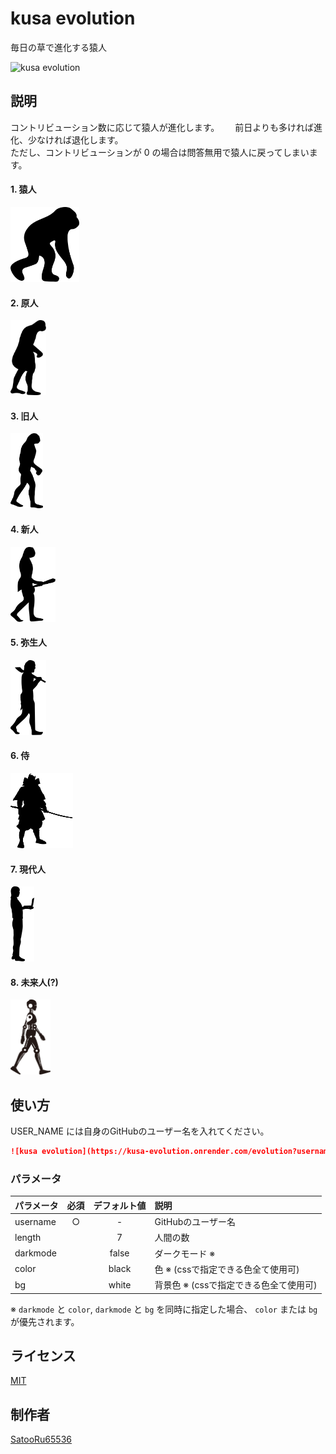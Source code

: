 # kusa evolution
毎日の草で進化する猿人  

![kusa evolution](https://kusa-evolution.onrender.com/evolution?username=SatooRu65536)

## 説明
コントリビューション数に応じて猿人が進化します。　　
前日よりも多ければ進化、少なければ退化します。  
ただし、コントリビューションが 0 の場合は問答無用で猿人に戻ってしまいます。

#### 1. 猿人
<img src="./assets/enjin.svg" height="120px" />

#### 2. 原人
<img src="./assets/genjin.svg" height="120px" />

#### 3. 旧人
<img src="./assets/kyujin.svg" height="120px" />

#### 4. 新人
<img src="./assets/shinjin.svg" height="120px" />

#### 5. 弥生人
<img src="./assets/yayoijin.svg" height="120px" />

#### 6. 侍
<img src="./assets/samurai.svg" height="120px" />

#### 7. 現代人
<img src="./assets/gendaijin.svg" height="120px" />

#### 8. 未来人(?)
<img src="./assets/miraijin.svg" height="120px" />


## 使い方
USER_NAME には自身のGitHubのユーザー名を入れてください。

```markdown
![kusa evolution](https://kusa-evolution.onrender.com/evolution?username={USER_NAME})
```

### パラメータ
| パラメータ   | 必須   | デフォルト値   | 説明                              |
| :--------- | :---: | :----------: | :-------------------------------- |
| username   |   ○   |      -       | GitHubのユーザー名                  |
| length     |       |      7       | 人間の数                           |
| darkmode   |       |    false     | ダークモード ※                      |
| color      |       |    black     | 色 ※ (cssで指定できる色全て使用可)    |
| bg         |       |    white     | 背景色 ※ (cssで指定できる色全て使用可) |

※ `darkmode` と `color`, `darkmode` と `bg` を同時に指定した場合、
`color` または `bg` が優先されます。

## ライセンス
[MIT](./LICENSE)

## 制作者
[SatooRu65536](https://satooru.me)
